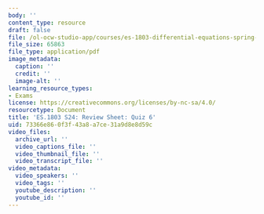 ```yaml
---
body: ''
content_type: resource
draft: false
file: /ol-ocw-studio-app/courses/es-1803-differential-equations-spring-2024/mites_1803_s24_review-q6.pdf
file_size: 65863
file_type: application/pdf
image_metadata:
  caption: ''
  credit: ''
  image-alt: ''
learning_resource_types:
- Exams
license: https://creativecommons.org/licenses/by-nc-sa/4.0/
resourcetype: Document
title: 'ES.1803 S24: Review Sheet: Quiz 6'
uid: 73366e86-0f3f-43a8-a7ce-31a9d8e8d59c
video_files:
  archive_url: ''
  video_captions_file: ''
  video_thumbnail_file: ''
  video_transcript_file: ''
video_metadata:
  video_speakers: ''
  video_tags: ''
  youtube_description: ''
  youtube_id: ''
---
```


